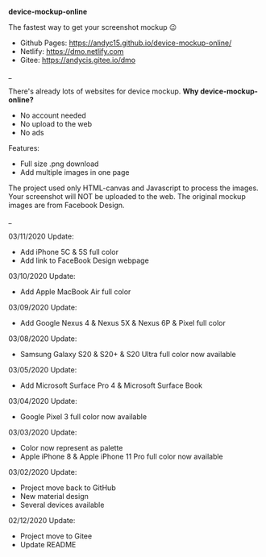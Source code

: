 **device-mockup-online**

The fastest way to get your screenshot mockup 😉

- Github Pages: https://andyc15.github.io/device-mockup-online/
- Netlify: https://dmo.netlify.com
- Gitee: https://andycis.gitee.io/dmo

_

There's already lots of websites for device mockup. **Why device-mockup-online?**

- No account needed
- No upload to the web
- No ads

Features:

- Full size .png download
- Add multiple images in one page

The project used only HTML-canvas and Javascript to process the images. Your screenshot will NOT be uploaded to the web. The original mockup images are from Facebook Design.

_

03/11/2020 Update:

- Add iPhone 5C & 5S full color
- Add link to FaceBook Design webpage

03/10/2020 Update:

- Add Apple MacBook Air full color

03/09/2020 Update:

- Add Google Nexus 4 & Nexus 5X & Nexus 6P & Pixel full color

03/08/2020 Update:

- Samsung Galaxy S20 & S20+ & S20 Ultra full color now available

03/05/2020 Update:

- Add Microsoft Surface Pro 4 & Microsoft Surface Book

03/04/2020 Update:

- Google Pixel 3 full color now available

03/03/2020 Update:

- Color now represent as palette
- Apple iPhone 8 & Apple iPhone 11 Pro full color now available

03/02/2020 Update:

- Project move back to GitHub
- New material design
- Several devices available

02/12/2020 Update:

- Project move to Gitee
- Update README
